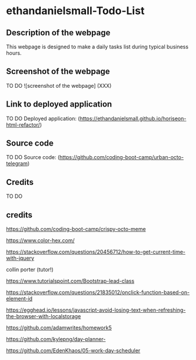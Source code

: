 # ethandanielsmall-Todo-List

## Description of the webpage

This webpage is designed to make a daily tasks list during typical business hours.

## Screenshot of the webpage

TO DO ![screenshot of the webpage] (XXX)

## Link to deployed application

TO DO Deployed application: (https://ethandanielsmall.github.io/horiseon-html-refactor/)

## Source code

TO DO Source code: (https://github.com/coding-boot-camp/urban-octo-telegram)

## Credits

TO DO




## credits

https://github.com/coding-boot-camp/crispy-octo-meme

https://www.color-hex.com/

https://stackoverflow.com/questions/20456712/how-to-get-current-time-with-jquery

collin porter (tutor!)

https://www.tutorialspoint.com/Bootstrap-lead-class

https://stackoverflow.com/questions/21835012/onclick-function-based-on-element-id

https://egghead.io/lessons/javascript-avoid-losing-text-when-refreshing-the-browser-with-localstorage

https://github.com/adamwrites/homework5

https://github.com/kylepng/day-planner-

https://github.com/EdenKhaos/05-work-day-scheduler
